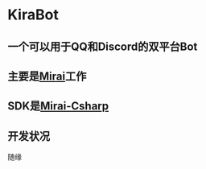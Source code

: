 # KiraBot

## 一个可以用于QQ和Discord的双平台Bot
## 主要是[Mirai][1]工作
## SDK是[Mirai-Csharp][2]

## 开发状况
随缘

  [1]: https://github.com/mamoe/mirai
  [2]: https://github.com/Executor-Cheng/Mirai-CSharp